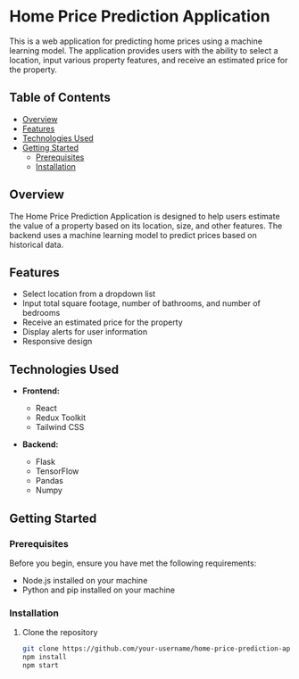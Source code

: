 # Home Price Prediction Application

This is a web application for predicting home prices using a machine learning model. The application provides users with the ability to select a location, input various property features, and receive an estimated price for the property.

## Table of Contents

- [Overview](#overview)
- [Features](#features)
- [Technologies Used](#technologies-used)
- [Getting Started](#getting-started)
  - [Prerequisites](#prerequisites)
  - [Installation](#installation)


## Overview

The Home Price Prediction Application is designed to help users estimate the value of a property based on its location, size, and other features. The backend uses a machine learning model to predict prices based on historical data.

## Features

- Select location from a dropdown list
- Input total square footage, number of bathrooms, and number of bedrooms
- Receive an estimated price for the property
- Display alerts for user information
- Responsive design

## Technologies Used

- **Frontend:**
  - React
  - Redux Toolkit
  - Tailwind CSS

- **Backend:**
  - Flask
  - TensorFlow
  - Pandas
  - Numpy

## Getting Started

### Prerequisites

Before you begin, ensure you have met the following requirements:

- Node.js installed on your machine
- Python and pip installed on your machine

### Installation

1. Clone the repository
   ```sh
   git clone https://github.com/your-username/home-price-prediction-app.git
   npm install
   npm start
